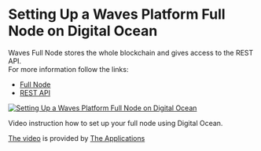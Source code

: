 # Setting Up a Waves Platform Full Node on Digital Ocean

Waves Full Node stores the whole blockchain and gives access to the REST API.   
For more information follow the links:

* [Full Node](/en/waves-node/what-is-a-full-node.md)
* [REST API](/node-api/account-transactions.md)

[![Setting Up a Waves Platform Full Node on Digital Ocean](http://img.youtube.com/vi/CDmMeZlzKbk/0.jpg)](http://www.youtube.com/watch?v=CDmMeZlzKbk "Setting Up a Waves Platform Full Node on Digital Ocean")

Video instruction how to set up your full node using Digital Ocean.

[The video](http://www.youtube.com/watch?v=CDmMeZlzKbk) is provided by [The Applications](https://github.com/theapplicationist)
